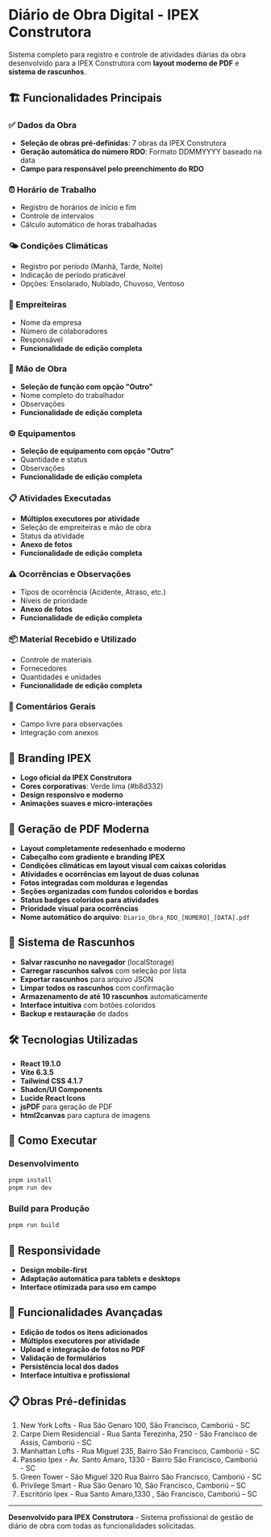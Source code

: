 # Diário de Obra Digital - IPEX Construtora

Sistema completo para registro e controle de atividades diárias da obra desenvolvido para a IPEX Construtora com **layout moderno de PDF** e **sistema de rascunhos**.

## 🏗️ Funcionalidades Principais

### ✅ Dados da Obra
- **Seleção de obras pré-definidas**: 7 obras da IPEX Construtora
- **Geração automática do número RDO**: Formato DDMMYYYY baseado na data
- **Campo para responsável pelo preenchimento do RDO**

### ⏰ Horário de Trabalho
- Registro de horários de início e fim
- Controle de intervalos
- Cálculo automático de horas trabalhadas

### 🌤️ Condições Climáticas
- Registro por período (Manhã, Tarde, Noite)
- Indicação de período praticável
- Opções: Ensolarado, Nublado, Chuvoso, Ventoso

### 👥 Empreiteiras
- Nome da empresa
- Número de colaboradores
- Responsável
- **Funcionalidade de edição completa**

### 🔧 Mão de Obra
- **Seleção de função com opção "Outro"**
- Nome completo do trabalhador
- Observações
- **Funcionalidade de edição completa**

### ⚙️ Equipamentos
- **Seleção de equipamento com opção "Outro"**
- Quantidade e status
- Observações
- **Funcionalidade de edição completa**

### 📋 Atividades Executadas
- **Múltiplos executores por atividade**
- Seleção de empreiteiras e mão de obra
- Status da atividade
- **Anexo de fotos**
- **Funcionalidade de edição completa**

### ⚠️ Ocorrências e Observações
- Tipos de ocorrência (Acidente, Atraso, etc.)
- Níveis de prioridade
- **Anexo de fotos**
- **Funcionalidade de edição completa**

### 📦 Material Recebido e Utilizado
- Controle de materiais
- Fornecedores
- Quantidades e unidades
- **Funcionalidade de edição completa**

### 💬 Comentários Gerais
- Campo livre para observações
- Integração com anexos

## 🎨 Branding IPEX
- **Logo oficial da IPEX Construtora**
- **Cores corporativas**: Verde lima (#b8d332)
- **Design responsivo e moderno**
- **Animações suaves e micro-interações**

## 📄 Geração de PDF Moderna
- **Layout completamente redesenhado e moderno**
- **Cabeçalho com gradiente e branding IPEX**
- **Condições climáticas em layout visual com caixas coloridas**
- **Atividades e ocorrências em layout de duas colunas**
- **Fotos integradas com molduras e legendas**
- **Seções organizadas com fundos coloridos e bordas**
- **Status badges coloridos para atividades**
- **Prioridade visual para ocorrências**
- **Nome automático do arquivo**: `Diario_Obra_RDO_[NUMERO]_[DATA].pdf`

## 💾 Sistema de Rascunhos
- **Salvar rascunho no navegador** (localStorage)
- **Carregar rascunhos salvos** com seleção por lista
- **Exportar rascunhos** para arquivo JSON
- **Limpar todos os rascunhos** com confirmação
- **Armazenamento de até 10 rascunhos** automaticamente
- **Interface intuitiva** com botões coloridos
- **Backup e restauração** de dados

## 🛠️ Tecnologias Utilizadas
- **React 19.1.0**
- **Vite 6.3.5**
- **Tailwind CSS 4.1.7**
- **Shadcn/UI Components**
- **Lucide React Icons**
- **jsPDF** para geração de PDF
- **html2canvas** para captura de imagens

## 🚀 Como Executar

### Desenvolvimento
```bash
pnpm install
pnpm run dev
```

### Build para Produção
```bash
pnpm run build
```

## 📱 Responsividade
- **Design mobile-first**
- **Adaptação automática para tablets e desktops**
- **Interface otimizada para uso em campo**

## 🔧 Funcionalidades Avançadas
- **Edição de todos os itens adicionados**
- **Múltiplos executores por atividade**
- **Upload e integração de fotos no PDF**
- **Validação de formulários**
- **Persistência local dos dados**
- **Interface intuitiva e profissional**

## 📋 Obras Pré-definidas
1. New York Lofts - Rua São Genaro 100, São Francisco, Camboriú - SC
2. Carpe Diem Residencial - Rua Santa Terezinha, 250 - São Francisco de Assis, Camboriú - SC
3. Manhattan Lofts - Rua Miguel 235, Bairro São Francisco, Camboriú - SC
4. Passeio Ipex - Av. Santo Amaro, 1330 - Bairro São Francisco, Camboriú - SC
5. Green Tower - São Miguel 320 Rua Bairro São Francisco, Camboriú - SC
6. Privilege Smart - Rua São Genaro 10, São Francisco, Camboriú – SC
7. Escritório Ipex - Rua Santo Amaro,1330 , São Francisco, Camboriú – SC

---

**Desenvolvido para IPEX Construtora** - Sistema profissional de gestão de diário de obra com todas as funcionalidades solicitadas.
